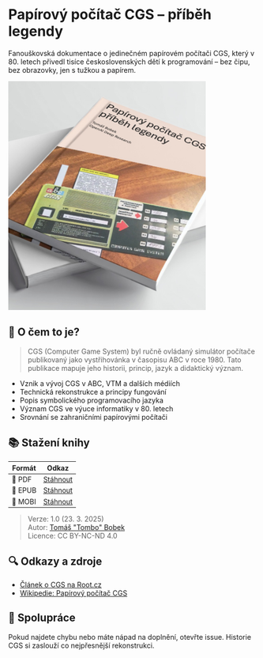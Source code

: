 # Papírový počítač CGS – příběh legendy

Fanouškovská dokumentace o jedinečném papírovém počítači CGS, který v 80. letech přivedl tisíce československých dětí k programování – bez čipu, bez obrazovky, jen s tužkou a papírem.

<img src="assets/3D-mock.jpg" alt="obálka knihy" width="400"/>

## 🧠 O čem to je?

> CGS (Computer Game System) byl ručně ovládaný simulátor počítače publikovaný jako vystřihovánka v časopisu ABC v roce 1980. Tato publikace mapuje jeho historii, princip, jazyk a didaktický význam.

- Vznik a vývoj CGS v ABC, VTM a dalších médiích
- Technická rekonstrukce a principy fungování
- Popis symbolického programovacího jazyka
- Význam CGS ve výuce informatiky v 80. letech
- Srovnání se zahraničními papírovými počítači

## 📚 Stažení knihy

| Formát | Odkaz |
|--------|-------|
| 📄 PDF  | [Stáhnout](books/Papirovy_pocitac_CGS_Tomas_Bobek.pdf) |
| 📱 EPUB | [Stáhnout](books/Papirovy_pocitac_CGS_Tomas_Bobek.epub) |
| 📘 MOBI | [Stáhnout](books/Papirovy_pocitac_CGS_Tomas_Bobek.mobi) |

> Verze: 1.0 (23. 3. 2025)  
> Autor: [Tomáš "Tombo" Bobek](https://github.com/TomboCZ)  
> Licence: CC BY-NC-ND 4.0

## 🔍 Odkazy a zdroje

- [Článek o CGS na Root.cz](https://www.root.cz/clanky/papirovy-pocitac-cgs/)
- [Wikipedie: Papírový počítač CGS](https://cs.wikipedia.org/wiki/Pap%C3%ADrov%C3%BD_po%C4%8D%C3%ADta%C4%8D_CGS)


## 🤝 Spolupráce

Pokud najdete chybu nebo máte nápad na doplnění, otevřte issue. Historie CGS si zaslouží co nejpřesnější rekonstrukci.
